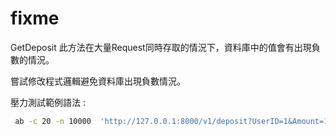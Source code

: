 # fixme

GetDeposit 此方法在大量Request同時存取的情況下，資料庫中的值會有出現負數的情況。

嘗試修改程式邏輯避免資料庫出現負數情況。

壓力測試範例語法 :

```bash
 ab -c 20 -n 10000  'http://127.0.0.1:8000/v1/deposit?UserID=1&Amount=1'
```
